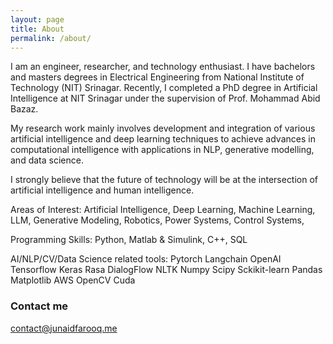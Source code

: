 ```yaml
---
layout: page
title: About
permalink: /about/
---
```


I am an engineer, researcher, and technology enthusiast. I have bachelors and masters degrees in Electrical Engineering from National Institute of Technology (NIT) Srinagar. Recently, I completed a PhD degree in Artificial Intelligence at NIT Srinagar under the supervision of  Prof. Mohammad Abid Bazaz.

My research work mainly involves development and integration of various artificial intelligence and deep learning techniques to achieve advances in computational intelligence with applications in NLP, generative modelling, and data science.

I strongly believe that the future of technology will be at the intersection of artificial intelligence and human intelligence.

Areas of Interest: Artificial Intelligence, Deep Learning, Machine Learning, LLM, Generative Modeling, Robotics, Power Systems, Control Systems, 

Programming Skills: Python, Matlab & Simulink, C++, SQL

AI/NLP/CV/Data Science related tools: Pytorch Langchain OpenAI Tensorflow  Keras   Rasa  DialogFlow  NLTK  Numpy  Scipy  Sckikit-learn  Pandas  Matplotlib  AWS   OpenCV  Cuda 

### Contact me

[contact@junaidfarooq.me](mailto:contact@junaidfarooq.me)
